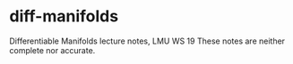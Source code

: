 # diff-manifolds
Differentiable Manifolds lecture notes, LMU WS 19
These notes are neither complete nor accurate.
